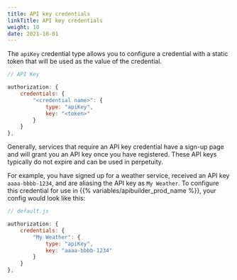```yaml
---
title: API key credentials
linkTitle: API key credentials
weight: 10
date: 2021-10-01
---
```


The `apiKey` credential type allows you to configure a credential with a static token that will be used as the value of the credential.

```javascript
// API Key

authorization: {
    credentials: {
        "<credential name>": {
            type: "apiKey",
            key: "<token>"
        }
    }
},
```

Generally, services that require an API key credential have a sign-up page and will grant you an API key once you have registered. These API keys typically do not expire and can be used in perpetuity.

For example, you have signed up for a weather service, received an API key `aaaa-bbbb-1234`, and are aliasing the API key as `My Weather`. To configure this credential for use in {{% variables/apibuilder_prod_name %}}, your config would look like this:

```javascript
// default.js

authorization: {
    credentials: {
        "My Weather": {
            type: "apiKey",
            key: "aaaa-bbbb-1234"
        }
    }
},
```
